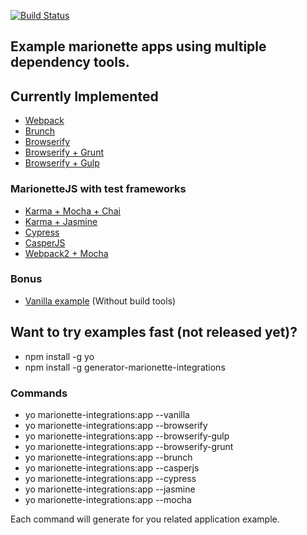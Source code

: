 [![Build Status](https://travis-ci.org/marionettejs/marionette-integrations.svg?branch=master)](https://travis-ci.org/marionettejs/marionette-integrations)

Example marionette apps using multiple dependency tools.
-----

## Currently Implemented
  * [Webpack](/webpack)
  * [Brunch](/brunch)
  * [Browserify](/browserify)
  * [Browserify + Grunt](/browserify-grunt)
  * [Browserify + Gulp](/browserify-gulp)

### MarionetteJS with test frameworks
 * [Karma + Mocha + Chai](/mocha)
 * [Karma + Jasmine](/jasmine)
 * [Cypress](/cypress)
 * [CasperJS](/casperjs)
 * [Webpack2 + Mocha](/webpack2-mocha)
 

### Bonus
  * [Vanilla example](/vanilla) (Without build tools)

## Want to try examples fast (not released yet)?

 * npm install -g yo
 * npm install -g generator-marionette-integrations

 ### Commands

 * yo marionette-integrations:app --vanilla
 * yo marionette-integrations:app --browserify
 * yo marionette-integrations:app --browserify-gulp
 * yo marionette-integrations:app --browserify-grunt
 * yo marionette-integrations:app --brunch
 * yo marionette-integrations:app --casperjs
 * yo marionette-integrations:app --cypress
 * yo marionette-integrations:app --jasmine
 * yo marionette-integrations:app --mocha

Each command will generate for you related application example.
